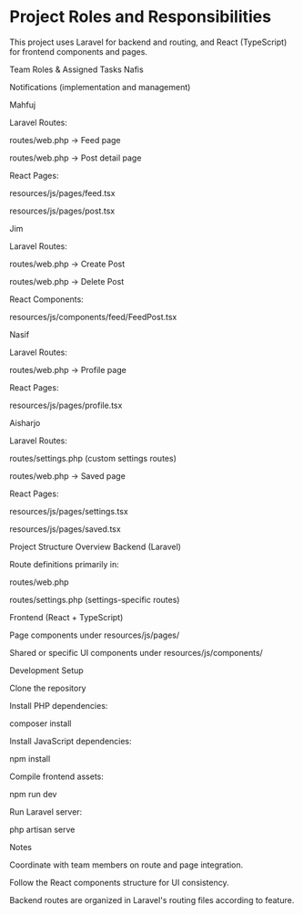 # Project Roles and Responsibilities

This project uses Laravel for backend and routing, and React (TypeScript) for frontend components and pages.

Team Roles & Assigned Tasks
Nafis

Notifications (implementation and management)

Mahfuj

Laravel Routes:

routes/web.php → Feed page

routes/web.php → Post detail page

React Pages:

resources/js/pages/feed.tsx

resources/js/pages/post.tsx

Jim

Laravel Routes:

routes/web.php → Create Post

routes/web.php → Delete Post

React Components:

resources/js/components/feed/FeedPost.tsx

Nasif

Laravel Routes:

routes/web.php → Profile page

React Pages:

resources/js/pages/profile.tsx

Aisharjo

Laravel Routes:

routes/settings.php (custom settings routes)

routes/web.php → Saved page

React Pages:

resources/js/pages/settings.tsx

resources/js/pages/saved.tsx

Project Structure Overview
Backend (Laravel)

Route definitions primarily in:

routes/web.php

routes/settings.php (settings-specific routes)

Frontend (React + TypeScript)

Page components under resources/js/pages/

Shared or specific UI components under resources/js/components/

Development Setup

Clone the repository

Install PHP dependencies:

composer install


Install JavaScript dependencies:

npm install


Compile frontend assets:

npm run dev


Run Laravel server:

php artisan serve

Notes

Coordinate with team members on route and page integration.

Follow the React components structure for UI consistency.

Backend routes are organized in Laravel's routing files according to feature.
